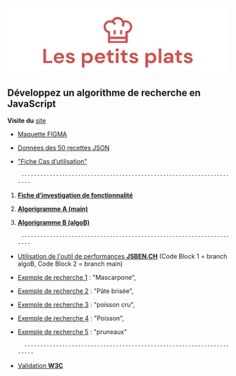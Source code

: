 ![Logo](/public/assets/images/logo.png)

## Développez un algorithme de recherche en JavaScript

**Visite du** [site](https://maximecat.github.io/Maximecat_7_04072022/)

- [Maquette FIGMA](https://www.figma.com/file/xqeE1ZKlHUWi2Efo8r73NK)
- [Données des 50 recettes JSON](https://github.com/Maximecat/Maximecat_7_04072022/blob/main/public/datas/datas.json)
- ["Fiche Cas d’utilisation"](https://github.com/Maximecat/Maximecat_7_04072022/blob/main/public/doc/FicheCasD'utilisation.pdf)

       ----------------------------------------------------------------------
1. [**Fiche d’investigation de fonctionnalité**](https://github.com/Maximecat/Maximecat_7_04072022/blob/main/public/doc/FicheD'investigationFonctionnalité.png)
2. [**Algorigramme A (main)**](https://github.com/Maximecat/Maximecat_7_04072022/blob/main/public/doc/branchMainP7.png)
3. [**Algorigramme B (algoB)**](https://github.com/Maximecat/Maximecat_7_04072022/blob/main/public/doc/branchAlgoB-P7.png)

        ----------------------------------------------------------------------

- [Utilisation de l'outil de performances **JSBEN.CH**](https://jsben.ch/M9pHs) 
  (Code Block 1 = branch algoB, Code Block 2 = branch main)
- [Exemple de recherche 1](https://github.com/Maximecat/Maximecat_7_04072022/blob/main/public/doc/searchScreen/Mascarpone.png) : "Mascarpone",
- [Exemple de recherche 2](https://github.com/Maximecat/Maximecat_7_04072022/blob/main/public/doc/searchScreen/Pâte-brisée.png) : "Pâte brisée",
- [Exemple de recherche 3](https://github.com/Maximecat/Maximecat_7_04072022/blob/main/public/doc/searchScreen/poisson-cru.png) : "poisson cru",
- [Exemple de recherche 4](https://github.com/Maximecat/Maximecat_7_04072022/blob/main/public/doc/searchScreen/Poisson.png) : "Poisson",
- [Exemple de recherche 5](https://github.com/Maximecat/Maximecat_7_04072022/blob/main/public/doc/searchScreen/pruneaux.png) : "pruneaux"

        ----------------------------------------------------------------------

- [Validation **W3C**](https://validator.w3.org/nu/?showsource=yes&doc=https%3A%2F%2Fmaximecat.github.io%2FMaximecat_7_04072022%2F)